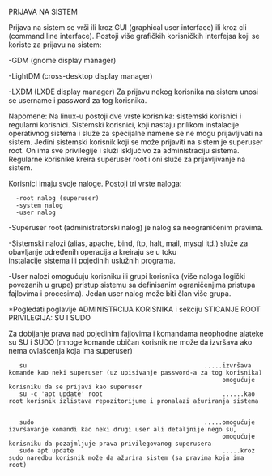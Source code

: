 PRIJAVA NA SISTEM

Prijava na sistem se vrši ili kroz GUI (graphical user interface) ili kroz cli (command line interface). 
Postoji više grafičkih korisničkih interfejsa koji se koriste za prijavu na sistem:
 
 -GDM (gnome display manager)
                                                                                   
 -LightDM (cross-desktop display manager)
                                                                                   
 -LXDM (LXDE display manager)
Za prijavu nekog korisnika na sistem unosi se username i password za tog korisnika.


Napomene:
Na linux-u postoji dve vrste korisnika: sistemski korisnici i regularni korisnici.
Sistemski korisnici, koji nastaju prilikom instalacije operativnog sistema i služe za specijalne namene se ne mogu prijavljivati na sistem.
Jedini sistemski korisnik koji se može prijaviti na sistem je superuser root. On ima sve privilegije i služi isključivo za administraciju sistema.
Regularne korisnike kreira superuser root i oni služe za prijavljivanje na sistem.

Korisnici imaju svoje naloge.
Postoji tri vrste naloga: 
     
      -root nalog (superuser)
      -system nalog
      -user nalog
      
   -Superuser root (administratorski nalog) je nalog sa neograničenim pravima.
    
   -Sistemski nalozi (alias, apache, bind, ftp, halt, mail, mysql itd.) služe za obavljanje određenih operacija a kreiraju se u toku     
    instalacije sistema ili pojedinih uslužnih programa.
    
   -User nalozi omogućuju korisniku ili grupi korisnika (više naloga logički povezanih u grupe) pristup sistemu sa definisanim 
    ograničenjima pristupa fajlovima i procesima). Jedan user nalog može biti član više grupa. 
   
 *Pogledati poglavlje ADMINISTRCIJA KORISNIKA i sekciju STICANJE ROOT PRIVILEGIJA: SU I SUDO 

Za dobijanje prava nad pojedinim fajlovima i komandama neophodne alateke su SU i SUDO (mnoge komande običan korisnik ne može da izvršava ako
nema ovlašćenja koja ima superuser)

       su                                                 .....izvršava komande kao neki superuser (uz upisivanje password-a za tog korisnika)
                                                               omogućuje korisniku da se prijavi kao superuser
       su -c 'apt update' root                                 ......kao root korisnik izlistava repozitorijume i pronalazi ažuriranja sistema 
       
       
       sudo                                               .....omogućuje izvršavanje komandi kao neki drugi user ali detaljnije nego su,
                                                               omogućuje korisniku da pozajmljuje prava privilegovanog superusera
       sudo apt update                                         .....kroz sudo naredbu korisnik može da ažurira sistem (sa pravima koja ima root)
       
       